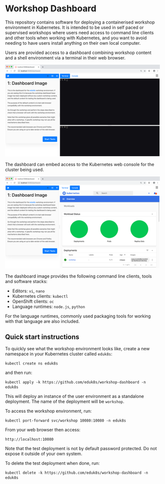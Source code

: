 Workshop Dashboard
==================

This repository contains software for deploying a containerised workshop environment in Kubernetes. It is intended to be used in self paced or supervised workshops where users need access to command line clients and other tools when working with Kubernetes, and you want to avoid needing to have users install anything on their own local computer.

Users are provided access to a dashboard combining workshop content and a shell environment via a terminal in their web browser.

![](terminal.png)

The dashboard can embed access to the Kubernetes web console for the cluster being used.

![](console.png)

The dashboard image provides the following command line clients, tools and software stacks:

* Editors: ``vi``, ``nano``
* Kubernetes clients: ``kubectl``
* OpenShift clients: ``oc``
* Language runtimes: ``node.js``, ``python``

For the language runtimes, commonly used packaging tools for working with that language are also included.

Quick start instructions
------------------------

To quickly see what the workshop environment looks like, create a new namespace in your Kubernetes cluster called `eduk8s`:

```
kubectl create ns eduk8s
```

and then run:

```
kubectl apply -k https://github.com/eduk8s/workshop-dashboard -n eduk8s
```

This will deploy an instance of the user environment as a standalone deployment. The name of the deployment will be ``workshop``.

To access the workshop environment, run:

```
kubectl port-forward svc/workshop 10080:10080 -n eduk8s
```

From your web browser then access:

```
http://localhost:10080
```

Note that the test deployment is not by default password protected. Do not expose it outside of your own system.

To delete the test deployment when done, run:

```
kubectl delete -k https://github.com/eduk8s/workshop-dashboard -n eduk8s
```
